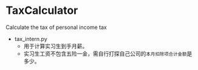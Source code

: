 # TaxCalculator
Calculate the tax of personal income tax

- tax_intern.py
  - 用于计算实习生到手月薪。
  - 实习生工资不包含五险一金，需自行打探自己公司的`本月扣除项合计金额`是多少。
